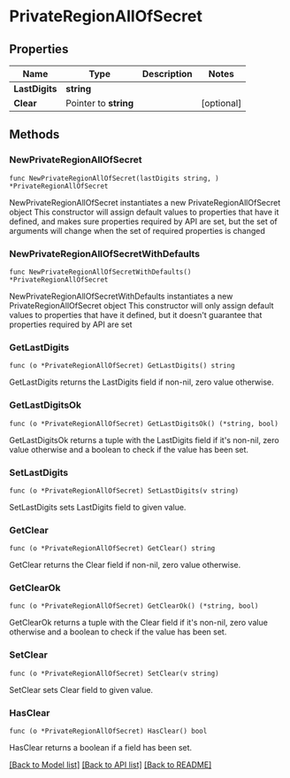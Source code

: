 # PrivateRegionAllOfSecret

## Properties

Name | Type | Description | Notes
------------ | ------------- | ------------- | -------------
**LastDigits** | **string** |  |
**Clear** | Pointer to **string** |  | [optional]

## Methods

### NewPrivateRegionAllOfSecret

`func NewPrivateRegionAllOfSecret(lastDigits string, ) *PrivateRegionAllOfSecret`

NewPrivateRegionAllOfSecret instantiates a new PrivateRegionAllOfSecret object
This constructor will assign default values to properties that have it defined,
and makes sure properties required by API are set, but the set of arguments
will change when the set of required properties is changed

### NewPrivateRegionAllOfSecretWithDefaults

`func NewPrivateRegionAllOfSecretWithDefaults() *PrivateRegionAllOfSecret`

NewPrivateRegionAllOfSecretWithDefaults instantiates a new PrivateRegionAllOfSecret object
This constructor will only assign default values to properties that have it defined,
but it doesn't guarantee that properties required by API are set

### GetLastDigits

`func (o *PrivateRegionAllOfSecret) GetLastDigits() string`

GetLastDigits returns the LastDigits field if non-nil, zero value otherwise.

### GetLastDigitsOk

`func (o *PrivateRegionAllOfSecret) GetLastDigitsOk() (*string, bool)`

GetLastDigitsOk returns a tuple with the LastDigits field if it's non-nil, zero value otherwise
and a boolean to check if the value has been set.

### SetLastDigits

`func (o *PrivateRegionAllOfSecret) SetLastDigits(v string)`

SetLastDigits sets LastDigits field to given value.


### GetClear

`func (o *PrivateRegionAllOfSecret) GetClear() string`

GetClear returns the Clear field if non-nil, zero value otherwise.

### GetClearOk

`func (o *PrivateRegionAllOfSecret) GetClearOk() (*string, bool)`

GetClearOk returns a tuple with the Clear field if it's non-nil, zero value otherwise
and a boolean to check if the value has been set.

### SetClear

`func (o *PrivateRegionAllOfSecret) SetClear(v string)`

SetClear sets Clear field to given value.

### HasClear

`func (o *PrivateRegionAllOfSecret) HasClear() bool`

HasClear returns a boolean if a field has been set.


[[Back to Model list]](../README.md#documentation-for-models) [[Back to API list]](../README.md#documentation-for-api-endpoints) [[Back to README]](../README.md)
